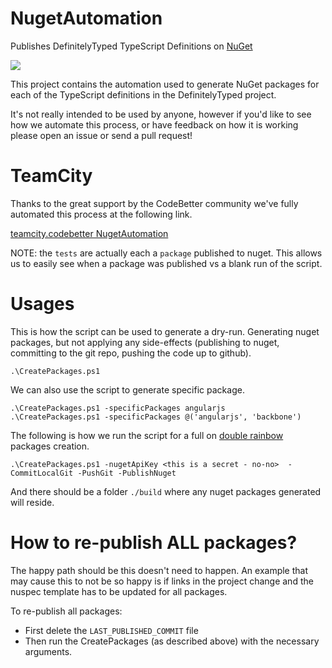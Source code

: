 NugetAutomation
==============================

Publishes DefinitelyTyped TypeScript Definitions on [NuGet](http://nuget.org/packages?q=Definitelytyped)

<a href="http://teamcity.codebetter.com/viewType.html?buildTypeId=bt957&guest=1">
  <img src="http://teamcity.codebetter.com/app/rest/builds/buildType:(id:bt957)/statusIcon"/>
</a>

This project contains the automation used to generate NuGet packages for each of the TypeScript definitions in the DefinitelyTyped project.

It's not really intended to be used by anyone, however if you'd like to see how we automate this process, or have feedback on how it is working please open an issue or send a pull request!

TeamCity
========
Thanks to the great support by the CodeBetter community we've fully automated this process at the following link.

[teamcity.codebetter NugetAutomation](http://teamcity.codebetter.com/viewType.html?buildTypeId=bt957)

NOTE: the `tests` are actually each a `package` published to nuget. This allows us to easily see when a package was published vs a blank run of the script.

Usages
======

This is how the script can be used to generate a dry-run. Generating nuget packages, but not applying any side-effects (publishing to nuget, committing to the git repo, pushing the code up to github).

    .\CreatePackages.ps1

We can also use the script to generate specific package.

    .\CreatePackages.ps1 -specificPackages angularjs
    .\CreatePackages.ps1 -specificPackages @('angularjs', 'backbone')


The following is how we run the script for a full on [double rainbow](http://www.youtube.com/watch?v=OQSNhk5ICTI) packages creation.

    .\CreatePackages.ps1 -nugetApiKey <this is a secret - no-no>  -CommitLocalGit -PushGit -PublishNuget


And there should be a folder `./build` where any nuget packages generated will reside.


How to re-publish ALL packages?
===============================

The happy path should be this doesn't need to happen. An example that may cause this to not be so happy is if links in the project change and the nuspec template has to be updated for all packages.

To re-publish all packages:

- First delete the `LAST_PUBLISHED_COMMIT` file
- Then run the CreatePackages (as described above) with the necessary arguments.
